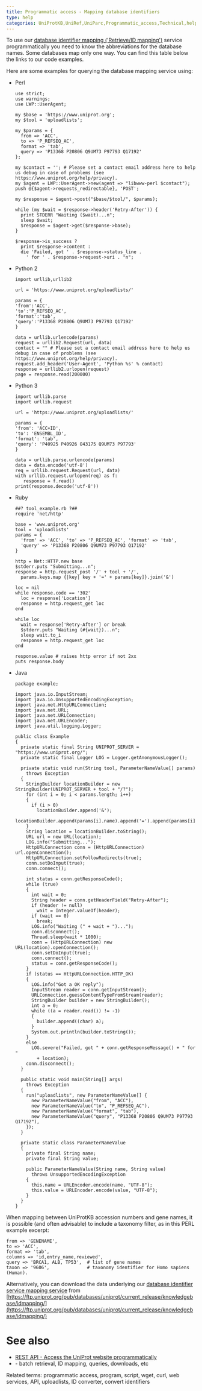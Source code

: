 ```yaml
---
title: Programmatic access - Mapping database identifiers
type: help
categories: UniProtKB,UniRef,UniParc,Programmatic_access,Technical,help
---
```


To use our [database identifier mapping ('Retrieve/ID mapping')](/help/uploadlists) service programmatically you need to know the abbreviations for the database names. Some databases map only one way. You can find this table below the links to our code examples.

Here are some examples for querying the database mapping service using:

-   Perl

      

        use strict;
        use warnings;
        use LWP::UserAgent;

        my $base = 'https://www.uniprot.org';
        my $tool = 'uploadlists';

        my $params = {
          from => 'ACC',
          to => 'P_REFSEQ_AC',
          format => 'tab',
          query => 'P13368 P20806 Q9UM73 P97793 Q17192'
        };

        my $contact = ''; # Please set a contact email address here to help us debug in case of problems (see https://www.uniprot.org/help/privacy).
        my $agent = LWP::UserAgent->new(agent => "libwww-perl $contact");
        push @{$agent->requests_redirectable}, 'POST';

        my $response = $agent->post("$base/$tool/", $params);

        while (my $wait = $response->header('Retry-After')) {
          print STDERR "Waiting ($wait)...n";
          sleep $wait;
          $response = $agent->get($response->base);
        }

        $response->is_success ?
          print $response->content :
          die 'Failed, got ' . $response->status_line .
            ' for ' . $response->request->uri . "n";

-   Python 2

      

        import urllib,urllib2

        url = 'https://www.uniprot.org/uploadlists/'

        params = {
        'from':'ACC',
        'to':'P_REFSEQ_AC',
        'format':'tab',
        'query':'P13368 P20806 Q9UM73 P97793 Q17192'
        }

        data = urllib.urlencode(params)
        request = urllib2.Request(url, data)
        contact = "" # Please set a contact email address here to help us debug in case of problems (see https://www.uniprot.org/help/privacy).
        request.add_header('User-Agent', 'Python %s' % contact)
        response = urllib2.urlopen(request)
        page = response.read(200000)

-   Python 3

      

        import urllib.parse
        import urllib.request

        url = 'https://www.uniprot.org/uploadlists/'

        params = {
        'from': 'ACC+ID',
        'to': 'ENSEMBL_ID',
        'format': 'tab',
        'query': 'P40925 P40926 O43175 Q9UM73 P97793'
        }

        data = urllib.parse.urlencode(params)
        data = data.encode('utf-8')
        req = urllib.request.Request(url, data)
        with urllib.request.urlopen(req) as f:
           response = f.read()
        print(response.decode('utf-8'))

-   Ruby

      

        ##? tool_example.rb ?##
        require 'net/http'

        base = 'www.uniprot.org'
        tool = 'uploadlists'
        params = {
          'from' => 'ACC', 'to' => 'P_REFSEQ_AC', 'format' => 'tab',
          'query' => 'P13368 P20806 Q9UM73 P97793 Q17192'
        }

        http = Net::HTTP.new base
        $stderr.puts "Submitting...n";
        response = http.request_post '/' + tool + '/',
          params.keys.map {|key| key + '=' + params[key]}.join('&')

        loc = nil
        while response.code == '302'
          loc = response['Location']
          response = http.request_get loc
        end

        while loc
          wait = response['Retry-After'] or break
          $stderr.puts "Waiting (#{wait})...n";
          sleep wait.to_i
          response = http.request_get loc
        end

        response.value # raises http error if not 2xx
        puts response.body

-   Java

      

        package example;

        import java.io.InputStream;
        import java.io.UnsupportedEncodingException;
        import java.net.HttpURLConnection;
        import java.net.URL;
        import java.net.URLConnection;
        import java.net.URLEncoder;
        import java.util.logging.Logger;

        public class Example
        {
          private static final String UNIPROT_SERVER = "https://www.uniprot.org/";
          private static final Logger LOG = Logger.getAnonymousLogger();

          private static void run(String tool, ParameterNameValue[] params)
            throws Exception
          {
            StringBuilder locationBuilder = new StringBuilder(UNIPROT_SERVER + tool + "/?");
            for (int i = 0; i < params.length; i++)
            {
              if (i > 0)
                locationBuilder.append('&');
              locationBuilder.append(params[i].name).append('=').append(params[i].value);
            }
            String location = locationBuilder.toString();
            URL url = new URL(location);
            LOG.info("Submitting...");
            HttpURLConnection conn = (HttpURLConnection) url.openConnection();
            HttpURLConnection.setFollowRedirects(true);
            conn.setDoInput(true);
            conn.connect();

            int status = conn.getResponseCode();
            while (true)
            {
              int wait = 0;
              String header = conn.getHeaderField("Retry-After");
              if (header != null)
                wait = Integer.valueOf(header);
              if (wait == 0)
                break;
              LOG.info("Waiting (" + wait + ")...");
              conn.disconnect();
              Thread.sleep(wait * 1000);
              conn = (HttpURLConnection) new URL(location).openConnection();
              conn.setDoInput(true);
              conn.connect();
              status = conn.getResponseCode();
            }
            if (status == HttpURLConnection.HTTP_OK)
            {
              LOG.info("Got a OK reply");
              InputStream reader = conn.getInputStream();
              URLConnection.guessContentTypeFromStream(reader);
              StringBuilder builder = new StringBuilder();
              int a = 0;
              while ((a = reader.read()) != -1)
              {
                builder.append((char) a);
              }
              System.out.println(builder.toString());
            }
            else
              LOG.severe("Failed, got " + conn.getResponseMessage() + " for "
                + location);
            conn.disconnect();
          }

          public static void main(String[] args)
            throws Exception
          {
            run("uploadlists", new ParameterNameValue[] {
              new ParameterNameValue("from", "ACC"),
              new ParameterNameValue("to", "P_REFSEQ_AC"),
              new ParameterNameValue("format", "tab"),
              new ParameterNameValue("query", "P13368 P20806 Q9UM73 P97793 Q17192"),
            });
          }

          private static class ParameterNameValue
          {
            private final String name;
            private final String value;

            public ParameterNameValue(String name, String value)
              throws UnsupportedEncodingException
            {
              this.name = URLEncoder.encode(name, "UTF-8");
              this.value = URLEncoder.encode(value, "UTF-8");
            }
          }
        }

When mapping between UniProtKB accession numbers and gene names, it is possible (and often advisable) to include a taxonomy filter, as in this PERL example excerpt:

    from => 'GENENAME',
    to => 'ACC',
    format => 'tab',
    columns => 'id,entry_name,reviewed',
    query => 'BRCA1, ALB, TP53',  # list of gene names
    taxon => '9606',              # taxonomy identifier for Homo sapiens (Human).

Alternatively, you can download the data underlying our [database identifier service mapping service](https://www.uniprot.org/uploadlists) from [https://ftp.uniprot.org/pub/databases/uniprot/current_release/knowledgebase/idmapping/](https://ftp.uniprot.org/pub/databases/uniprot/current_release/knowledgebase/idmapping/)

# See also

-   [REST API - Access the UniProt website programmatically](https://www.uniprot.org/help/api)
-   \- batch retrieval, ID mapping, queries, downloads, etc

Related terms: programmatic access, program, script, wget, curl, web services, API, uploadlists, ID converter, convert identifiers
